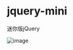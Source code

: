 # jquery-mini
迷你版jQuery


![image](https://github.com/ButBueatiful/dotvim/raw/master/screenshots/vim-screenshot.jpg)
